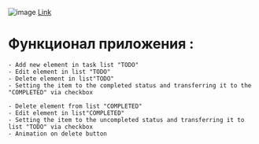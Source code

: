 ![image](https://user-images.githubusercontent.com/8201843/111080709-d1289200-8510-11eb-861c-c39de6d99691.png)
[Link](https://antimage-stack.github.io/todo-list/)
# Функционал приложения :

    - Add new element in task list "TODO"
    - Edit element in list "TODO"
    - Delete element in list"TODO"
    - Setting the item to the completed status and transferring it to the "COMPLETED" via checkbox

    - Delete element from list "COMPLETED"
    - Edit element in list"COMPLETED"
    - Setting the item to the uncompleted status and transferring it to list "TODO" via checkbox
    - Animation on delete button
